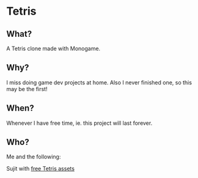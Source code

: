 # Tetris

## What?

A Tetris clone made with Monogame.

## Why?

I miss doing game dev projects at home. Also I never finished one, so this may be the first!

## When?

Whenever I have free time, ie. this project will last forever.

## Who?

Me and the following:

Sujit with [free Tetris assets](http://unluckystudio.com/free-game-artassets-15-tetris-game-assets/)